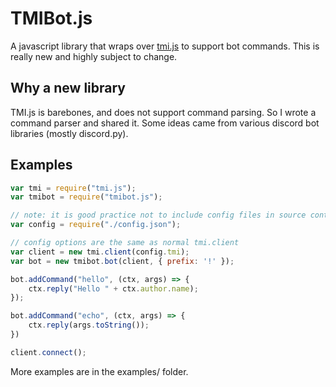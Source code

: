 # TMIBot.js

A javascript library that wraps over [tmi.js](https://github.com/tmijs/tmi.js) to support bot commands. This is really new and highly subject to change.

## Why a new library
TMI.js is barebones, and does not support command parsing. So I wrote a command parser and shared it. Some ideas came from various discord bot libraries (mostly discord.py).

## Examples

```js
var tmi = require("tmi.js");
var tmibot = require("tmibot.js");

// note: it is good practice not to include config files in source control
var config = require("./config.json");

// config options are the same as normal tmi.client
var client = new tmi.client(config.tmi);
var bot = new tmibot.bot(client, { prefix: '!' });

bot.addCommand("hello", (ctx, args) => {
    ctx.reply("Hello " + ctx.author.name);
});

bot.addCommand("echo", (ctx, args) => {
    ctx.reply(args.toString());
})

client.connect();
```

More examples are in the examples/ folder.
